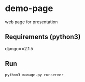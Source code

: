 # demo-page
web page for presentation

## Requirements (python3)
django==2.1.5

## Run
```
python3 manage.py runserver
```

